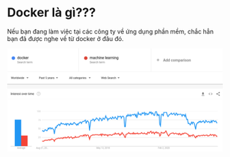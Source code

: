 # Docker là gì???

Nếu bạn đang làm việc tại các công ty về ứng dụng phần mềm, chắc hẳn bạn đã được nghe về từ docker ở đâu đó.

[![](./img/dockervsML.png)](https://trends.google.com/trends/explore?q=docker,machine%20learning&date=today%205-y#TIMESERIES)
